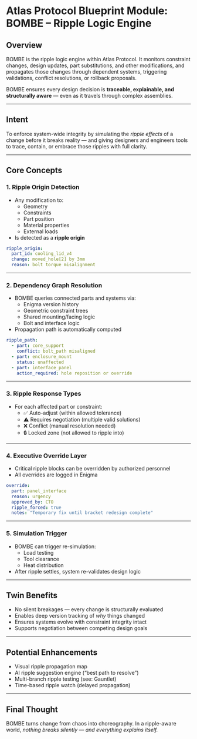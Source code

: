 # Atlas Protocol Blueprint Module: BOMBE – Ripple Logic Engine

## Overview
BOMBE is the ripple logic engine within Atlas Protocol. It monitors constraint changes, design updates, part substitutions, and other modifications, and propagates those changes through dependent systems, triggering validations, conflict resolutions, or rollback proposals.

BOMBE ensures every design decision is **traceable, explainable, and structurally aware** — even as it travels through complex assemblies.

---

## Intent
To enforce system-wide integrity by simulating the *ripple effects* of a change before it breaks reality — and giving designers and engineers tools to trace, contain, or embrace those ripples with full clarity.

---

## Core Concepts

### 1. Ripple Origin Detection
- Any modification to:
  - Geometry
  - Constraints
  - Part position
  - Material properties
  - External loads
- Is detected as a **ripple origin**

```yaml
ripple_origin:
  part_id: cooling_lid_v4
  change: moved_hole[2] by 3mm
  reason: bolt torque misalignment
```

---

### 2. Dependency Graph Resolution
- BOMBE queries connected parts and systems via:
  - Enigma version history
  - Geometric constraint trees
  - Shared mounting/facing logic
  - Bolt and interface logic
- Propagation path is automatically computed

```yaml
ripple_path:
  - part: core_support
    conflict: bolt_path misaligned
  - part: enclosure_mount
    status: unaffected
  - part: interface_panel
    action_required: hole reposition or override
```

---

### 3. Ripple Response Types
- For each affected part or constraint:
  - ✅ Auto-adjust (within allowed tolerance)
  - ⚠ Requires negotiation (multiple valid solutions)
  - ❌ Conflict (manual resolution needed)
  - 🔒 Locked zone (not allowed to ripple into)

---

### 4. Executive Override Layer
- Critical ripple blocks can be overridden by authorized personnel
- All overrides are logged in Enigma

```yaml
override:
  part: panel_interface
  reason: urgency
  approved_by: CTO
  ripple_forced: true
  notes: "Temporary fix until bracket redesign complete"
```

---

### 5. Simulation Trigger
- BOMBE can trigger re-simulation:
  - Load testing
  - Tool clearance
  - Heat distribution
- After ripple settles, system re-validates design logic

---

## Twin Benefits
- No silent breakages — every change is structurally evaluated
- Enables deep version tracking of *why* things changed
- Ensures systems evolve with constraint integrity intact
- Supports negotiation between competing design goals

---

## Potential Enhancements
- Visual ripple propagation map
- AI ripple suggestion engine (“best path to resolve”)
- Multi-branch ripple testing (see: Gauntlet)
- Time-based ripple watch (delayed propagation)

---

## Final Thought
BOMBE turns change from chaos into choreography. In a ripple-aware world, *nothing breaks silently — and everything explains itself.*
